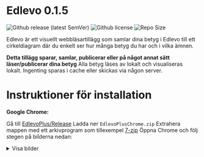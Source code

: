 # Edlevo 0.1.5
![Github release (latest SemVer)](https://img.shields.io/github/v/release/Remlej9/EdlevoPlus?include_prereleases) ![Github license](https://img.shields.io/github/license/Remlej9/EdlevoPlus) ![Repo Size](https://img.shields.io/github/repo-size/Remlej9/EdlevoPlus)

Edlevo är ett visuellt webbläsartillägg som samlar dina betyg i Edlevo till ett cirkeldiagram där du enkelt ser hur många betyg du har och i vilka ämnen. 

**Detta tillägg sparar, samlar, publicerar eller på något annat sätt läser/publicerar dina betyg**
Alla betyg läses av lokalt och visualiseras lokalt. Ingenting sparas i cache eller skickas via någon server.

# Instruktioner för installation

**Google Chrome:**

Gå till [EdlevoPlus/Release](https://github.com/Remlej9/EdlevoPlus/releases)
Ladda ner `EdlevoPlusChrome.zip`
Extrahera mappen med ett arkivprogram som tillexempel [7-zip](http://www.7-zip.org/)
Öppna Chrome och följ stegen på bilderna nedan:
<details>
<summary>Visa bilder</summary>
<div>
<img src="https://imgur.com/vqFwyN0.png", "screenshot1">
<img src="https://imgur.com/vUz2lke.png", "screenshot2">
<img src="https://imgur.com/iofK8BY.png", "screenshot3">
<img src="https://imgur.com/yKfSYAy.png", "screenshot4">
<img src="https://imgur.com/AOqmBry.png", "screenshot5">
<img src="https://imgur.com/MwFCOBq.png", "screenshot6">
</div>
</details>